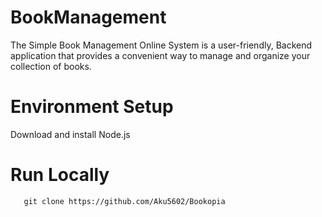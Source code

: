# BookManagement
The Simple Book Management Online System is a user-friendly, Backend application that provides a convenient way to manage and organize your collection of books.
# Environment Setup
 Download and install Node.js

# Run Locally
 ```
    git clone https://github.com/Aku5602/Bookopia
